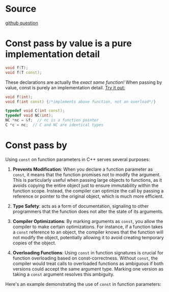 
# Source

[github question](https://stackoverflow.com/questions/3967177/when-to-use-const-and-const-reference-in-function-args#:~:text=The%20general%20rule%20is%2C%20use,not%20immutable%20in%20C%2B%2B.)

# Const pass by value is a pure implementation detail

```cpp
void f(T);
void f(T const);
```

These declarations are actually the _exact same function!_ When passing by value, const is purely an implementation detail. [Try it out:](http://codepad.org/ReB7ePO8)

```cpp
void f(int);
void f(int const) {/*implements above function, not an overload*/}

typedef void C(int const);
typedef void NC(int);
NC *nc = &f;  // nc is a function pointer
C *c = nc;  // C and NC are identical types
```

# Const pass by 
Using `const` on function parameters in C++ serves several purposes:

1. **Prevents Modification**: When you declare a function parameter as `const`, it means that the function promises not to modify the argument. 
   This is particularly useful when passing large objects to functions, as it avoids copying the entire object just to ensure immutability within the function scope. Instead, the compiler can optimize the call by passing a reference or pointer to the original object, which is much more efficient.

2. **Type Safety**:  acts as a form of documentation, signaling to other programmers that the function does not alter the state of its arguments.

3. **Compiler Optimizations**: By marking arguments as `const`, you allow the compiler to make certain optimizations. For instance, if a function takes a `const` reference to an object, the compiler knows that the function will not modify the object, potentially allowing it to avoid creating temporary copies of the object.

4. **Overloading Functions**: Using `const` in function signatures is crucial for function overloading based on const-correctness. Without `const`, the compiler would treat calls to overloaded functions as ambiguous if both versions could accept the same argument type. Marking one version as taking a `const` argument resolves this ambiguity.

Here's an example demonstrating the use of `const` in function parameters: